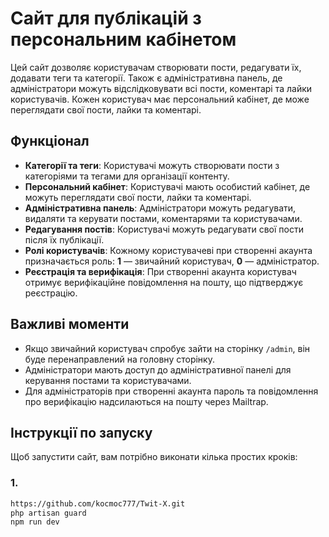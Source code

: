 # Сайт для публікацій з персональним кабінетом

Цей сайт дозволяє користувачам створювати пости, редагувати їх, додавати теги та категорії. Також є адміністративна панель, де адміністратори можуть відслідковувати всі пости, коментарі та лайки користувачів. Кожен користувач має персональний кабінет, де може переглядати свої пости, лайки та коментарі.

## Функціонал

- **Категорії та теги**: Користувачі можуть створювати пости з категоріями та тегами для організації контенту.
- **Персональний кабінет**: Користувачі мають особистий кабінет, де можуть переглядати свої пости, лайки та коментарі.
- **Адміністративна панель**: Адміністратори можуть редагувати, видаляти та керувати постами, коментарями та користувачами.
- **Редагування постів**: Користувачі можуть редагувати свої пости після їх публікації.
- **Ролі користувачів**: Кожному користувачеві при створенні акаунта призначається роль: **1** — звичайний користувач, **0** — адміністратор.
- **Реєстрація та верифікація**: При створенні акаунта користувач отримує верифікаційне повідомлення на пошту, що підтверджує реєстрацію.

## Важливі моменти

- Якщо звичайний користувач спробує зайти на сторінку `/admin`, він буде перенаправлений на головну сторінку.
- Адміністратори мають доступ до адміністративної панелі для керування постами та користувачами.
- Для адміністраторів при створенні акаунта пароль та повідомлення про верифікацію надсилаються на пошту через Mailtrap.

## Інструкції по запуску

Щоб запустити сайт, вам потрібно виконати кілька простих кроків:

### 1. 

```bash
https://github.com/kocmoc777/Twit-X.git
php artisan guard
npm run dev

